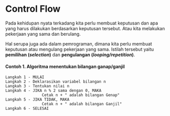 # Control Flow
Pada kehidupan nyata terkadang kita perlu membuat keputusan dan apa yang harus dilakukan berdasarkan keputusan tersebut. Atau kita melakukan pekerjaan yang sama dan berulang.

Hal serupa juga ada dalam pemrograman, dimana kita perlu membuat keputusan atau mengulang pekerjaan yang sama. Istilah tersebut yaitu **pemilihan (_selection_)** dan **pengulangan (_looping/repetition_)**.
#### Contoh 1. Algoritma menentukan bilangan ganap/ganjil
```
Langkah 1 - MULAI
Langkah 2 - Deklarasikan variabel bilangan n
Langkah 3 - Tentukan nilai n
Langkah 4 - JIKA n % 2 sama dengan 0, MAKA
                Cetak n + " adalah bilangan Genap"
Langkah 5 - JIKA TIDAK, MAKA
                Cetak n + " adalah bilangan Ganjil"
Langkah 6 - SELESAI
```